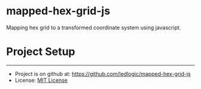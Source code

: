 # mapped-hex-grid-js
Mapping hex grid to a transformed coordinate system using javascript.

# Project Setup
-------------
* Project is on github at: https://github.com/ledlogic/mapped-hex-grid-js
* License: [MIT License](http://en.wikipedia.org/wiki/MIT_License)
